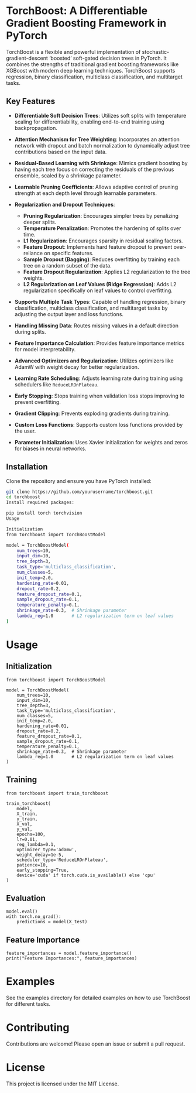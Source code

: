 # TorchBoost: A Differentiable Gradient Boosting Framework in PyTorch

TorchBoost is a flexible and powerful implementation of stochastic-gradient-descent ‘boosted’ soft-gated decision trees in PyTorch. It combines the strengths of traditional gradient boosting frameworks like XGBoost with modern deep learning techniques. TorchBoost supports regression, binary classification, multiclass classification, and multitarget tasks.

## Key Features

- **Differentiable Soft Decision Trees**: Utilizes soft splits with temperature scaling for differentiability, enabling end-to-end training using backpropagation.

- **Attention Mechanism for Tree Weighting**: Incorporates an attention network with dropout and batch normalization to dynamically adjust tree contributions based on the input data.

- **Residual-Based Learning with Shrinkage**: Mimics gradient boosting by having each tree focus on correcting the residuals of the previous ensemble, scaled by a shrinkage parameter.

- **Learnable Pruning Coefficients**: Allows adaptive control of pruning strength at each depth level through learnable parameters.

- **Regularization and Dropout Techniques**:
  - **Pruning Regularization**: Encourages simpler trees by penalizing deeper splits.
  - **Temperature Penalization**: Promotes the hardening of splits over time.
  - **L1 Regularization**: Encourages sparsity in residual scaling factors.
  - **Feature Dropout**: Implements hard feature dropout to prevent over-reliance on specific features.
  - **Sample Dropout (Bagging)**: Reduces overfitting by training each tree on a random subset of the data.
  - **Feature Dropout Regularization**: Applies L2 regularization to the tree weights.
  - **L2 Regularization on Leaf Values (Ridge Regression)**: Adds L2 regularization specifically on leaf values to control overfitting.

- **Supports Multiple Task Types**: Capable of handling regression, binary classification, multiclass classification, and multitarget tasks by adjusting the output layer and loss functions.

- **Handling Missing Data**: Routes missing values in a default direction during splits.

- **Feature Importance Calculation**: Provides feature importance metrics for model interpretability.

- **Advanced Optimizers and Regularization**: Utilizes optimizers like AdamW with weight decay for better regularization.

- **Learning Rate Scheduling**: Adjusts learning rate during training using schedulers like `ReduceLROnPlateau`.

- **Early Stopping**: Stops training when validation loss stops improving to prevent overfitting.

- **Gradient Clipping**: Prevents exploding gradients during training.

- **Custom Loss Functions**: Supports custom loss functions provided by the user.

- **Parameter Initialization**: Uses Xavier initialization for weights and zeros for biases in neural networks.

## Installation

Clone the repository and ensure you have PyTorch installed:

```bash
git clone https://github.com/yourusername/torchboost.git
cd torchboost
Install required packages:

pip install torch torchvision
Usage

Initialization
from torchboost import TorchBoostModel

model = TorchBoostModel(
    num_trees=10,
    input_dim=10,
    tree_depth=3,
    task_type='multiclass_classification',
    num_classes=5,
    init_temp=2.0,
    hardening_rate=0.01,
    dropout_rate=0.2,
    feature_dropout_rate=0.1,
    sample_dropout_rate=0.1,
    temperature_penalty=0.1,
    shrinkage_rate=0.3,  # Shrinkage parameter
    lambda_reg=1.0       # L2 regularization term on leaf values
)
```
# Usage

## Initialization
```
from torchboost import TorchBoostModel

model = TorchBoostModel(
    num_trees=10,
    input_dim=10,
    tree_depth=3,
    task_type='multiclass_classification',
    num_classes=5,
    init_temp=2.0,
    hardening_rate=0.01,
    dropout_rate=0.2,
    feature_dropout_rate=0.1,
    sample_dropout_rate=0.1,
    temperature_penalty=0.1,
    shrinkage_rate=0.3,  # Shrinkage parameter
    lambda_reg=1.0       # L2 regularization term on leaf values
)
```
## Training
```
from torchboost import train_torchboost

train_torchboost(
    model,
    X_train,
    y_train,
    X_val,
    y_val,
    epochs=100,
    lr=0.01,
    reg_lambda=0.1,
    optimizer_type='adamw',
    weight_decay=1e-5,
    scheduler_type='ReduceLROnPlateau',
    patience=10,
    early_stopping=True,
    device='cuda' if torch.cuda.is_available() else 'cpu'
)
```

## Evaluation
```
model.eval()
with torch.no_grad():
    predictions = model(X_test)
```

## Feature Importance
```
feature_importances = model.feature_importance()
print("Feature Importances:", feature_importances)
```

# Examples

See the examples directory for detailed examples on how to use TorchBoost for different tasks.

# Contributing

Contributions are welcome! Please open an issue or submit a pull request.

# License

This project is licensed under the MIT License.
